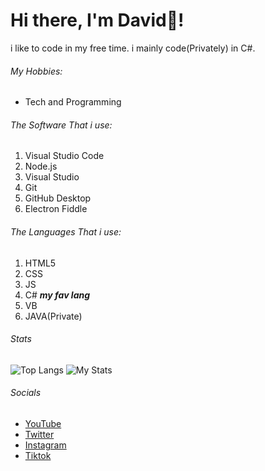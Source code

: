 # Hi there, I'm David👋!
i like to code in my free time. i mainly code(Privately) in C#.
###### My Hobbies:
- Tech and Programming

###### The Software That i use:

1. Visual Studio Code
2. Node.js
3. Visual Studio
4. Git
5. GitHub Desktop
6. Electron Fiddle

###### The Languages That i use:
1. HTML5
2. CSS
3. JS
4. C# ***my fav lang***
5. VB
6. JAVA(Private)
###### Stats

![Top Langs](https://github-readme-stats.vercel.app/api/top-langs/?username=iDevYT)
![My Stats](https://github-readme-stats.vercel.app/api?username=iDevYT&show_icons=true)

###### Socials
- [YouTube](https://www.youtube.com/channel/UCwYJtY18T2n7fysL7qJeB2g)
- [Twitter](https://twitter.com/INSPIREDevelop1)
- [Instagram](https://www.instagram.com/idevinsta/)
- [Tiktok](https://www.tiktok.com/@inspiredeveloper)
